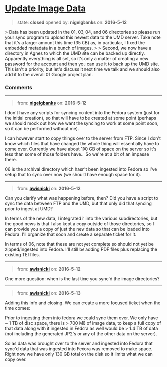 # [Update Image Data](https://github.com/livingstoneonline/livingstoneonline/issues/37)

> state: **closed** opened by: **nigelgbanks** on: **2016-5-12**

&gt; Data has been updated in the 01, 03, 04, and 06 directories so please run your sync program to upload this newest data to the UMD server. Take note that it&#x27;s a larger amount this time (35 GB) as, in particular, I fixed the embedded metadata in a bunch of images.
&gt; 
&gt; Second, we now have a directory in Agnes to which the UMD site can be backed up directly. Apparently everything is all set, so it&#x27;s only a matter of creating a new password for the account and then you can use it to back up the UMD site. This isn&#x27;t a priority, but let&#x27;s discuss it next time we talk and we should also add it to the overall 01 Google project plan.


### Comments

---
> from: [**nigelgbanks**](https://github.com/livingstoneonline/livingstoneonline/issues/37#issuecomment-218680905) on: **2016-5-12**

I don&#x27;t have any scripts for syncing content into the Fedora system (just for the initial creation), so that will have to be created at some point (perhaps we should mock out how we want the syncing to work at some point soon, so it can be performed without me).  

I can however start to copy things over to the server from FTP. Since I don&#x27;t know which files that have changed the whole thing will essentially have to come over. Currently we have about 100 GB of space on the server so it&#x27;s less than some of those folders have... So we&#x27;re at a bit of an impasse there.

06 is the archival directory which hasn&#x27;t been ingested into Fedora so I&#x27;ve setup that to sync over now (we should have enough space for it).

---
> from: [**awisnicki**](https://github.com/livingstoneonline/livingstoneonline/issues/37#issuecomment-218734742) on: **2016-5-12**

Can you clarify what was happening before, then? Did you have a script to sync the data between FTP and the UMD, but that only did that syncing prior to ingest at UMD?

In terms of the new data, I integrated it into the various subdirectories, but the good news is that I also kept a copy outside of those directories, so I can provide you a copy of just the new data so that can be loaded into Fedora. I&#x27;ll organize that soon and create a separate ticket for it.

In terms of 06, note that these are not yet complete so should not yet be zipped/ingested into Fedora. I&#x27;ll still be adding PDF files plus replacing the existing TEI files.

---
> from: [**awisnicki**](https://github.com/livingstoneonline/livingstoneonline/issues/37#issuecomment-218741102) on: **2016-5-12**

One more question: when is the last time you sync&#x27;d the image directories?

---
> from: [**awisnicki**](https://github.com/livingstoneonline/livingstoneonline/issues/37#issuecomment-219195493) on: **2016-5-13**

Adding this info and closing. We can create a more focused ticket when the time comes:

Prior to ingesting them into fedora we could sync them over. We only have ~ 1 TB of disc space, there is &gt; 700 MB of image data, to keep a full copy of that data along with it ingested in Fedora as well would be &gt; 1.4 TB of data (not including the generated JP2&#x27;s or any of the other data on the server). 

So as data was brought over to the server and ingested into Fedora that sync&#x27;d data that was ingested into Fedora was removed to make space. Right now we have only 130 GB total on the disk so it limits what we can copy over. 

